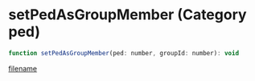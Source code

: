 # setPedAsGroupMember (Category ped)

```js
function setPedAsGroupMember(ped: number, groupId: number): void
```

[filename](setPedAsGroupMember_m.md ':include')